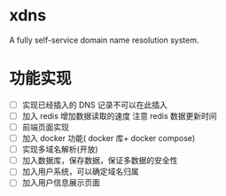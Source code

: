 # xdns

A fully self-service domain name resolution system.

# 功能实现

- [ ] 实现已经插入的 DNS 记录不可以在此插入
- [ ] 加入 redis 增加数据读取的速度 注意 redis 数据更新时间
- [ ] 前端页面实现
- [ ] 加入 docker 功能( docker 库+ docker compose)
- [ ] 实现多域名解析(开放)
- [ ] 加入数据库，保存数据，保证多数据的安全性
- [ ] 加入用户系统，可以确定域名归属
- [ ] 加入用户信息展示页面
